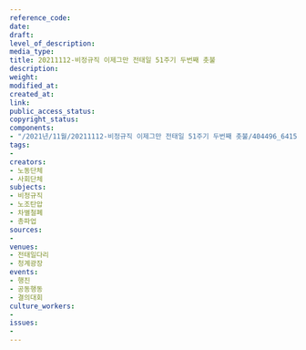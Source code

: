 ```yaml
---
reference_code: 
date: 
draft: 
level_of_description: 
media_type: 
title: 20211112-비정규직 이제그만 전태일 51주기 두번째 촛불
description: 
weight: 
modified_at: 
created_at: 
link: 
public_access_status: 
copyright_status: 
components:
- "/2021년/11월/20211112-비정규직 이제그만 전태일 51주기 두번째 촛불/404496_64157_5010.jpg"
tags:
- 
creators:
- 노동단체
- 사회단체
subjects:
- 비정규직
- 노조탄압
- 차별철폐
- 총파업
sources:
- 
venues:
- 전태일다리
- 청계광장
events:
- 행진
- 공동행동
- 결의대회
culture_workers:
- 
issues:
- 
---
```

